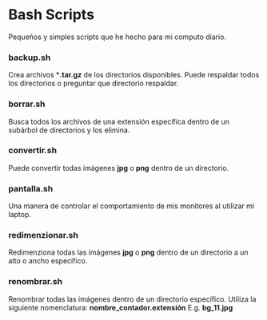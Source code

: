 # Bash Scripts

Pequeños y simples scripts que he hecho para mi computo diario.

### backup.sh

Crea archivos ***.tar.gz** de los directorios disponibles. Puede respaldar todos los directorios o preguntar que directorio respaldar.

### borrar.sh

Busca todos los archivos de una extensión específica dentro de un subárbol de directorios y los elimina.

### convertir.sh

Puede convertir todas imágenes **jpg** o **png** dentro de un directorio.

### pantalla.sh

Una manera de controlar el comportamiento de mis monitores al utilizar mi laptop.

### redimenzionar.sh

Redimenziona todas las imágenes **jpg** o **png** dentro de un directorio a un alto o ancho específico.

### renombrar.sh

Renombrar todas las imágenes dentro de un directorio específico. Utiliza la siguiente nomenclatura: **nombre_contador.extensión** E.g. **bg_11.jpg**